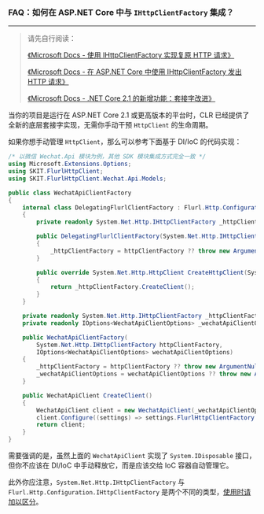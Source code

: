 ﻿### FAQ：如何在 ASP.NET Core 中与 `IHttpClientFactory` 集成？

---

> 请先自行阅读：
>
> [《Microsoft Docs - 使用 IHttpClientFactory 实现复原 HTTP 请求》](https://docs.microsoft.com/zh-cn/dotnet/architecture/microservices/implement-resilient-applications/use-httpclientfactory-to-implement-resilient-http-requests)
>
> [《Microsoft Docs - 在 ASP.NET Core 中使用 IHttpClientFactory 发出 HTTP 请求》](https://docs.microsoft.com/zh-cn/aspnet/core/fundamentals/http-requests#httpclient-and-lifetime-management)
>
> [《Microsoft Docs - .NET Core 2.1 的新增功能：套接字改进》](https://docs.microsoft.com/zh-CN/dotnet/core/whats-new/dotnet-core-2-1#sockets-improvements)

当你的项目是运行在 ASP.NET Core 2.1 或更高版本的平台时，CLR 已经提供了全新的底层套接字实现，无需你手动干预 `HttpClient` 的生命周期。

如果你想手动管理 `HttpClient`，那么可以参考下面基于 DI/IoC 的代码实现：

```csharp
/* 以微信 Wechat.Api 模块为例，其他 SDK 模块集成方式完全一致 */
using Microsoft.Extensions.Options;
using SKIT.FlurlHttpClient;
using SKIT.FlurlHttpClient.Wechat.Api.Models;

public class WechatApiClientFactory
{
    internal class DelegatingFlurlClientFactory : Flurl.Http.Configuration.DefaultHttpClientFactory
    {
        private readonly System.Net.Http.IHttpClientFactory _httpClientFactory;

        public DelegatingFlurlClientFactory(System.Net.Http.IHttpClientFactory httpClientFactory)
        {
            _httpClientFactory = httpClientFactory ?? throw new ArgumentNullException(nameof(httpClientFactory));
        }

        public override System.Net.Http.HttpClient CreateHttpClient(System.Net.Http.HttpMessageHandler handler)
        {
            return _httpClientFactory.CreateClient();
        }
    }

    private readonly System.Net.Http.IHttpClientFactory _httpClientFactory;
    private readonly IOptions<WechatApiClientOptions> _wechatApiClientOptions;

    public WechatApiClientFactory(
        System.Net.Http.IHttpClientFactory httpClientFactory,
        IOptions<WechatApiClientOptions> wechatApiClientOptions)
    {
        _httpClientFactory = httpClientFactory ?? throw new ArgumentNullException(nameof(httpClientFactory));
        _wechatApiClientOptions = wechatApiClientOptions ?? throw new ArgumentNullException(nameof(wechatApiClientOptions));
    }

    public WechatApiClient CreateClient()
    {
        WechatApiClient client = new WechatApiClient(_wechatApiClientOptions.Value);
        client.Configure((settings) => settings.FlurlHttpClientFactory = new DelegatingFlurlClientFactory(_httpClientFactory));
        return client;
    }
}
```

需要强调的是，虽然上面的 `WechatApiClient` 实现了 `System.IDisposable` 接口，但你不应该在 DI/IoC 中手动释放它，而是应该交给 IoC 容器自动管理它。

此外你应注意，`System.Net.Http.IHttpClientFactory` 与 `Flurl.Http.Configuration.IHttpClientFactory` 是两个不同的类型，[使用时请加以区分](https://flurl.dev/docs/configuration/#httpclientfactory)。
